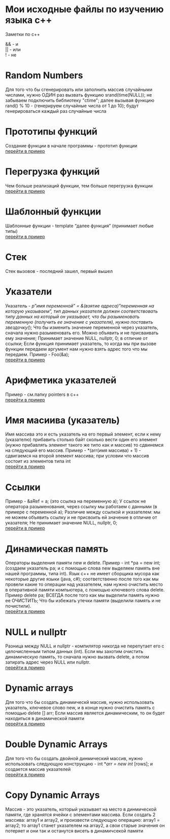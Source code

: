 # Мои исходные файлы по изучению языка c++

Заметки по c++

&& - и<br>
|| - или<br>
! - не

# Random Numbers
Для того что бы сгенерировать или заполнить массив случайными числами, нужно ОДИН раз вызвать функцию srand(time(NULL)); не забываем подключить библиотеку "ctime"; далее вызывая функцию rand() % 10 - (генерируем случайные числа от 1 до 10); будут генерироваться каждый раз случайные числа

# Прототипы функций
Создание функции в начале программы - прототип функции
<br><a href="https://github.com/kondrash228/learn-cpp/blob/master/prototypes">перейти в пример</a><br> 

# Перегрузка функций
Чем больше реализаций функции, тем больше перегрузка функции
<br><a href="https://github.com/kondrash228/learn-cpp/blob/master/overload">перейти в пример</a><br> 

# Шаблонный функции
Шаблонные функции - template <typename T> “далее функция” (принимает любые типы)
<br><a href="https://github.com/kondrash228/learn-cpp/blob/master/template">перейти в пример</a><br> 
  
# Стек
Стек вызовов - последний зашел, первый вышел 

# Указатели
Указатель - *p”имя переменной” = &(взятие адреса)”переменная на которую указываем”, тип данных указателя должен соответствовать типу данных на который он указывает, что бы разыменовать переменную (получить ее значение с указателя), нужно поставить звездочку(*); Что бы изменить значение переменной через указатель, сначала нужно разыменовать его. Можно объявить и не присваивать ему значение; Принимает значение NULL, nullptr, 0; в отличие от ссылки; Если функция принимает указатель, то когда мы при вызове функции передаем аргумент нам нужно взять адрес того что мы передаем. Пример - Foo(&a);
<br><a href="https://github.com/kondrash228/learn-cpp/blob/master/pointers">перейти в пример</a><br> 
  
# Арифметика указателей
Пример - см.папку pointers в c++
<br><a href="https://github.com/kondrash228/learn-cpp/blob/master/dynamic%20memory/null/nullptr.cpp">перейти в пример</a><br> 

# Имя масиива (указатель)
Имя массива это и есть указатель на его первый элемент, если к нему (указателю) прибавить столько байт сколько вести один его элемент (нужно прибавлять элемент такого же типо как и массив)  то сдвинемся на следующий его массив. Пример - *(arr(имя массива) + 1) - сдвигаемся на второй элемент массива; при условии что массив состоит из элементов типа int
<br><a href="https://github.com/kondrash228/learn-cpp/blob/master/arrays">перейти в пример</a><br> 
  
# Cсылки 
Пример - &aRef = a; (это ссылка на переменную а); У ссылок не оператора разыменования, через ссылку мы работаем с данными (в примере с переменной а);
Различие между ссылкой и указателем: мы не можем объявить ссылку и не присвоить ей значение в отличие от указателя; Не принимает значение NULL, nullptr, 0;
<br><a href="https://github.com/kondrash228/learn-cpp/blob/master/links">перейти в пример</a><br> 

# Динамическая память 
Операторы выделения памяти new и delete. Пример  - int *pa = new int; (создаем указатель pa; и с помощью слова new выделяем память вне нашей программы, типа int). Язык c++ не имеет сборщика мусора как некоторые другие языки (java, c#); соответственно после того как мы провели какие то операции над указателем, нам нужно очистить место в оперативной памяти компьютера, с помощью ключевого слова delete. Пример delete pa; ВСЕГДА после того как мы выделили память нужно ее ОЧИСТИТЬ; Что бы избежать утечки памяти (выделили память и не почистили). 
<br><a href="https://github.com/kondrash228/learn-cpp/blob/master/dynamic%20memory/new/new.cpp">перейти в пример</a><br> 

# NULL и nullptr
Разница между NULL и nullptr - компилятор никогда не перепутает его с целочисленным типом данных (int). Если мы захотим очистить динамическую память, то сначала нужно вызвать delete, а потом затирать адрес через NULL или nullptr.
<br><a href="https://github.com/kondrash228/learn-cpp/blob/master/dynamic%20memory/null/nullptr.cpp">перейти в пример</a><br> 

# Dynamic arrays
Для того что бы создать динамическй массив, нужно использовать указатель, ключевое слово new, и в конце нужно очистить память с помощью delete [] arr; Если массив является динамическим, то он будет находиться в динамической памяти
<br><a href="https://github.com/kondrash228/learn-cpp/blob/master/dynamic%20memory/arrays">перейти в пример</a><br> 
 
# Double Dynamic Arrays
Для того что бы создать двойной динмический массив, нужно использовать следующую конструкцию - int **arr = new int* [rows]; и создается массив указателей
<br><a href="https://github.com/kondrash228/learn-cpp/blob/master/dynamic%20memory/arrays">перейти в пример</a><br> 

# Copy Dynamic Arrays
Массив - это указатель, который указывает на место в динмической памяти, где хранятся ячейки с элементами массива. Если создать 2 массива: array1 и array2, и произвести следующую операцию: array1 = array2; то array1 станет указателем на array2, а свои старые значения он потеряет и они так и останутся висеть в динамичсекой памяти